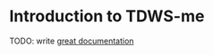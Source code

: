 # Introduction to TDWS-me

TODO: write [great documentation](http://jacobian.org/writing/great-documentation/what-to-write/)
